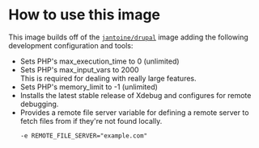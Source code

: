 # How to use this image

This image builds off of the [`jantoine/drupal`](https://hub.docker.com/r/jantoine/drupal/) image adding the following development configuration and tools:

* Sets PHP's max_execution_time to 0 (unlimited)
* Sets PHP's max_input_vars to 2000\
  This is required for dealing with really large features.
* Sets PHP's memory_limit to -1 (unlimited)
* Installs the latest stable release of Xdebug and configures for remote debugging.
* Provides a remote file server variable for defining a remote server to fetch files from if they're not found locally.
  ```
  -e REMOTE_FILE_SERVER="example.com"
  ```
